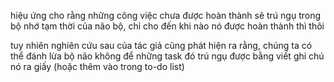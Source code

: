 hiệu ứng cho rằng những công việc chưa được hoàn thành sẽ trú ngụ trong bộ nhớ tạm thời của não bộ, chỉ cho đến khi nào nó được hoàn thành thì thôi

tuy nhiên nghiên cứu sau của tác giả cũng phát hiện ra rằng, chúng ta có thể đánh lừa bộ não không để những task đó trú ngụ được bằng viết ghi chú nó ra giấy (hoặc thêm vào trong to-do list)